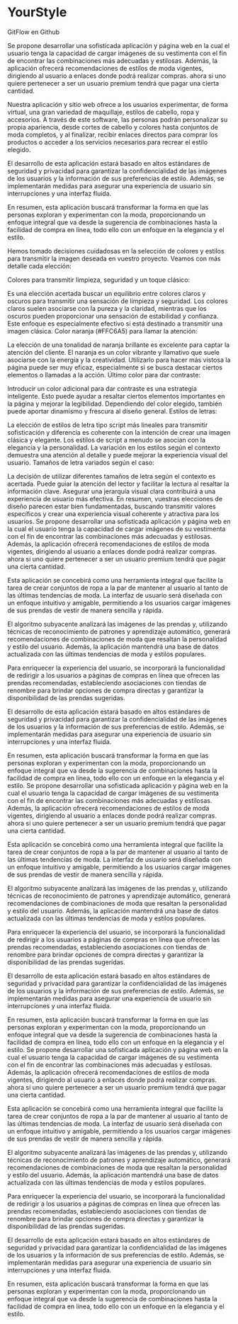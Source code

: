 # YourStyle
GitFlow en Github

Se propone desarrollar una sofisticada aplicación y página web en la cual el usuario tenga la capacidad de cargar imágenes de su vestimenta con el fin de encontrar las combinaciones más adecuadas y estilosas. Además, la aplicación ofrecerá recomendaciones de estilos de moda vigentes, dirigiendo al usuario a enlaces donde podrá realizar compras. ahora si uno quiere pertenecer a ser un usuario premium tendrá que pagar una cierta cantidad.

Nuestra aplicación y sitio web ofrece a los usuarios experimentar, de forma virtual, una gran variedad de maquillaje, estilos de cabello, ropa y accesorios. A través de este software, las personas podrán personalizar su propia apariencia, desde cortes de cabello y colores hasta conjuntos de moda completos, y al finalizar, recibir enlaces directos para comprar los productos o acceder a los servicios necesarios para recrear el estilo elegido.

El desarrollo de esta aplicación estará basado en altos estándares de seguridad y privacidad para garantizar la confidencialidad de las imágenes de los usuarios y la información de sus preferencias de estilo. Además, se implementarán medidas para asegurar una experiencia de usuario sin interrupciones y una interfaz fluida.

En resumen, esta aplicación buscará transformar la forma en que las personas exploran y experimentan con la moda, proporcionando un enfoque integral que va desde la sugerencia de combinaciones hasta la facilidad de compra en línea, todo ello con un enfoque en la elegancia y el estilo.

Hemos tomado decisiones cuidadosas en la selección de colores y estilos para transmitir la imagen deseada en vuestro proyecto. Veamos con más detalle cada elección:

Colores para transmitir limpieza, seguridad y un toque clásico:

Es una elección acertada buscar un equilibrio entre colores claros y oscuros para transmitir una sensación de limpieza y seguridad. Los colores claros suelen asociarse con la pureza y la claridad, mientras que los oscuros pueden proporcionar una sensación de estabilidad y confianza. Este enfoque es especialmente efectivo si está destinado a transmitir una imagen clásica.
Color naranja (#FFC6A5) para llamar la atención:

La elección de una tonalidad de naranja brillante es excelente para captar la atención del cliente. El naranja es un color vibrante y llamativo que suele asociarse con la energía y la creatividad. Utilizarlo para hacer más vistosa la página puede ser muy eficaz, especialmente si se busca destacar ciertos elementos o llamadas a la acción.
Último color para dar contraste:

Introducir un color adicional para dar contraste es una estrategia inteligente. Esto puede ayudar a resaltar ciertos elementos importantes en la página y mejorar la legibilidad. Dependiendo del color elegido, también puede aportar dinamismo y frescura al diseño general.
Estilos de letras:

La elección de estilos de letra tipo script más lineales para transmitir sofisticación y diferencia es coherente con la intención de crear una imagen clásica y elegante. Los estilos de script a menudo se asocian con la elegancia y la personalidad. La variación en los estilos según el contexto demuestra una atención al detalle y puede mejorar la experiencia visual del usuario.
Tamaños de letra variados según el caso:

La decisión de utilizar diferentes tamaños de letra según el contexto es acertada. Puede guiar la atención del lector y facilitar la lectura al resaltar la información clave. Asegurar una jerarquía visual clara contribuirá a una experiencia de usuario más efectiva.
En resumen, vuestras elecciones de diseño parecen estar bien fundamentadas, buscando transmitir valores específicos y crear una experiencia visual coherente y atractiva para los usuarios.
Se propone desarrollar una sofisticada aplicación y página web en la cual el usuario tenga la capacidad de cargar imágenes de su vestimenta con el fin de encontrar las combinaciones más adecuadas y estilosas. Además, la aplicación ofrecerá recomendaciones de estilos de moda vigentes, dirigiendo al usuario a enlaces donde podrá realizar compras. ahora si uno quiere pertenecer a ser un usuario premium tendrá que pagar una cierta cantidad.

Esta aplicación se concebirá como una herramienta integral que facilite la tarea de crear conjuntos de ropa a la par de mantener al usuario al tanto de las últimas tendencias de moda. La interfaz de usuario será diseñada con un enfoque intuitivo y amigable, permitiendo a los usuarios cargar imágenes de sus prendas de vestir de manera sencilla y rápida.

El algoritmo subyacente analizará las imágenes de las prendas y, utilizando técnicas de reconocimiento de patrones y aprendizaje automático, generará recomendaciones de combinaciones de moda que resaltan la personalidad y estilo del usuario. Además, la aplicación mantendrá una base de datos actualizada con las últimas tendencias de moda y estilos populares.

Para enriquecer la experiencia del usuario, se incorporará la funcionalidad de redirigir a los usuarios a páginas de compras en línea que ofrecen las prendas recomendadas, estableciendo asociaciones con tiendas de renombre para brindar opciones de compra directas y garantizar la disponibilidad de las prendas sugeridas.

El desarrollo de esta aplicación estará basado en altos estándares de seguridad y privacidad para garantizar la confidencialidad de las imágenes de los usuarios y la información de sus preferencias de estilo. Además, se implementarán medidas para asegurar una experiencia de usuario sin interrupciones y una interfaz fluida.

En resumen, esta aplicación buscará transformar la forma en que las personas exploran y experimentan con la moda, proporcionando un enfoque integral que va desde la sugerencia de combinaciones hasta la facilidad de compra en línea, todo ello con un enfoque en la elegancia y el estilo.
Se propone desarrollar una sofisticada aplicación y página web en la cual el usuario tenga la capacidad de cargar imágenes de su vestimenta con el fin de encontrar las combinaciones más adecuadas y estilosas. Además, la aplicación ofrecerá recomendaciones de estilos de moda vigentes, dirigiendo al usuario a enlaces donde podrá realizar compras. ahora si uno quiere pertenecer a ser un usuario premium tendrá que pagar una cierta cantidad.

Esta aplicación se concebirá como una herramienta integral que facilite la tarea de crear conjuntos de ropa a la par de mantener al usuario al tanto de las últimas tendencias de moda. La interfaz de usuario será diseñada con un enfoque intuitivo y amigable, permitiendo a los usuarios cargar imágenes de sus prendas de vestir de manera sencilla y rápida.

El algoritmo subyacente analizará las imágenes de las prendas y, utilizando técnicas de reconocimiento de patrones y aprendizaje automático, generará recomendaciones de combinaciones de moda que resaltan la personalidad y estilo del usuario. Además, la aplicación mantendrá una base de datos actualizada con las últimas tendencias de moda y estilos populares.

Para enriquecer la experiencia del usuario, se incorporará la funcionalidad de redirigir a los usuarios a páginas de compras en línea que ofrecen las prendas recomendadas, estableciendo asociaciones con tiendas de renombre para brindar opciones de compra directas y garantizar la disponibilidad de las prendas sugeridas.

El desarrollo de esta aplicación estará basado en altos estándares de seguridad y privacidad para garantizar la confidencialidad de las imágenes de los usuarios y la información de sus preferencias de estilo. Además, se implementarán medidas para asegurar una experiencia de usuario sin interrupciones y una interfaz fluida.

En resumen, esta aplicación buscará transformar la forma en que las personas exploran y experimentan con la moda, proporcionando un enfoque integral que va desde la sugerencia de combinaciones hasta la facilidad de compra en línea, todo ello con un enfoque en la elegancia y el estilo.
Se propone desarrollar una sofisticada aplicación y página web en la cual el usuario tenga la capacidad de cargar imágenes de su vestimenta con el fin de encontrar las combinaciones más adecuadas y estilosas. Además, la aplicación ofrecerá recomendaciones de estilos de moda vigentes, dirigiendo al usuario a enlaces donde podrá realizar compras. ahora si uno quiere pertenecer a ser un usuario premium tendrá que pagar una cierta cantidad.

Esta aplicación se concebirá como una herramienta integral que facilite la tarea de crear conjuntos de ropa a la par de mantener al usuario al tanto de las últimas tendencias de moda. La interfaz de usuario será diseñada con un enfoque intuitivo y amigable, permitiendo a los usuarios cargar imágenes de sus prendas de vestir de manera sencilla y rápida.

El algoritmo subyacente analizará las imágenes de las prendas y, utilizando técnicas de reconocimiento de patrones y aprendizaje automático, generará recomendaciones de combinaciones de moda que resaltan la personalidad y estilo del usuario. Además, la aplicación mantendrá una base de datos actualizada con las últimas tendencias de moda y estilos populares.

Para enriquecer la experiencia del usuario, se incorporará la funcionalidad de redirigir a los usuarios a páginas de compras en línea que ofrecen las prendas recomendadas, estableciendo asociaciones con tiendas de renombre para brindar opciones de compra directas y garantizar la disponibilidad de las prendas sugeridas.

El desarrollo de esta aplicación estará basado en altos estándares de seguridad y privacidad para garantizar la confidencialidad de las imágenes de los usuarios y la información de sus preferencias de estilo. Además, se implementarán medidas para asegurar una experiencia de usuario sin interrupciones y una interfaz fluida.

En resumen, esta aplicación buscará transformar la forma en que las personas exploran y experimentan con la moda, proporcionando un enfoque integral que va desde la sugerencia de combinaciones hasta la facilidad de compra en línea, todo ello con un enfoque en la elegancia y el estilo.

